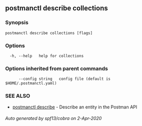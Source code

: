## postmanctl describe collections



### Synopsis



```
postmanctl describe collections [flags]
```

### Options

```
  -h, --help   help for collections
```

### Options inherited from parent commands

```
      --config string   config file (default is $HOME/.postmanctl.yaml)
```

### SEE ALSO

* [postmanctl describe](postmanctl_describe.md)	 - Describe an entity in the Postman API

###### Auto generated by spf13/cobra on 2-Apr-2020
